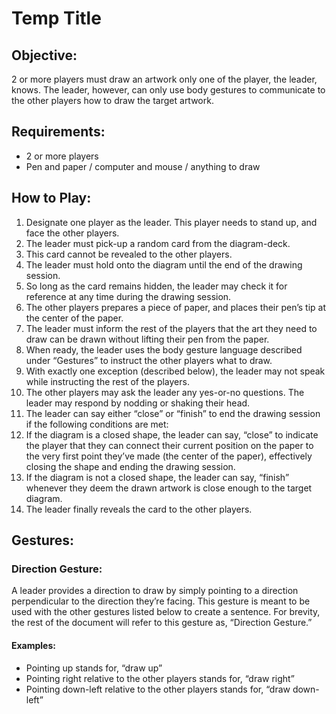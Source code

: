 # Temp Title #

## Objective:

2 or more players must draw an artwork only one of the player, the leader, knows. The leader, however, can only use body gestures to communicate to the other players how to draw the target artwork.

## Requirements:

* 2 or more players
* Pen and paper / computer and mouse / anything to draw

## How to Play:

1. Designate one player as the leader.  This player needs to stand up, and face the other players.
2. The leader must pick-up a random card from the diagram-deck.
  1. This card cannot be revealed to the other players.
  2. The leader must hold onto the diagram until the end of the drawing session.
  3. So long as the card remains hidden, the leader may check it for reference at any time during the drawing session.
3. The other players prepares a piece of paper, and places their pen’s tip at the center of the paper.
4. The leader must inform the rest of the players that the art they need to draw can be drawn without lifting their pen from the paper.
5. When ready, the leader uses the body gesture language described under “Gestures” to instruct the other players what to draw.
  1. With exactly one exception (described below), the leader may not speak while instructing the rest of the players.
  2. The other players may ask the leader any yes-or-no questions.  The leader may respond by nodding or shaking their head.
6. The leader can say either “close” or “finish” to end the drawing session if the following conditions are met:
  1. If the diagram is a closed shape, the leader can say, “close” to indicate the player that they can connect their current position on the paper to the very first point they’ve made (the center of the paper), effectively closing the shape and ending the drawing session.
  2. If the diagram is not a closed shape, the leader can say, “finish” whenever they deem the drawn artwork is close enough to the target diagram.
7. The leader finally reveals the card to the other players.

## Gestures:

### Direction Gesture:

A leader provides a direction to draw by simply pointing to a direction perpendicular to the direction they’re facing.  This gesture is meant to be used with the other gestures listed below to create a sentence.  For brevity, the rest of the document will refer to this gesture as, “Direction Gesture.”

#### Examples:

* Pointing up stands for, “draw up”
* Pointing right relative to the other players stands for, “draw right”
* Pointing down-left relative to the other players stands for, “draw down-left”